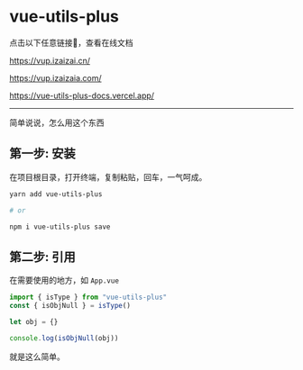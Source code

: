 # vue-utils-plus

点击以下任意链接🔗，查看在线文档

https://vup.izaizai.cn/

https://vup.izaizaia.com/

https://vue-utils-plus-docs.vercel.app/

---

简单说说，怎么用这个东西

## 第一步: 安装

在项目根目录，打开终端，复制粘贴，回车，一气呵成。

```sh
yarn add vue-utils-plus

# or

npm i vue-utils-plus save
```

## 第二步: 引用

在需要使用的地方，如 `App.vue`

```javascript
import { isType } from "vue-utils-plus"
const { isObjNull } = isType()

let obj = {}

console.log(isObjNull(obj))
```

就是这么简单。
